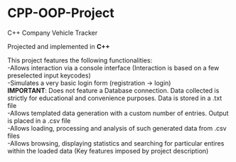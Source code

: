# CPP-OOP-Project
C++ Company Vehicle Tracker

Projected and implemented in <b>C++</b>

This project features the following functionalities: <br>
-Allows interaction via a console interface (Interaction is based on a few preselected input keycodes) <br>
-Simulates a very basic login form (registration -> login) <br>
  <b>IMPORTANT</b>: Does not feature a Database connection. Data collected is strictly for educational and convenience purposes. Data is stored in a .txt file <br>
-Allows templated data generation with a custom number of entries. Output is placed in a .csv file <br>
-Allows loading, processing and analysis of such generated data from .csv files <br>
-Allows browsing, displaying statistics and searching for particular entires within the loaded data (Key features imposed by project description) <br>
